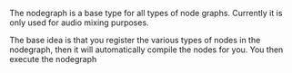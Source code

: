 The nodegraph is a base type for all types of node graphs. Currently it is only used for audio mixing purposes.

The base idea is that you register the various types of nodes in the nodegraph, then it will automatically compile the nodes for you. You then execute the nodegraph